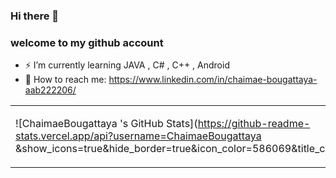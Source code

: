 ###  Hi there 👋
###  welcome to my github account
- ⚡ I’m currently learning JAVA , C# , C++ , Android
-  💬 How to reach me: https://www.linkedin.com/in/chaimae-bougattaya-aab222206/


<table width="800px">
<tr>

<td valign="top" width="40%">
  
![ChaimaeBougattaya 's GitHub Stats](https://github-readme-stats.vercel.app/api?username=ChaimaeBougattaya &show_icons=true&hide_border=true&icon_color=586069&title_color=a0a9af)

</td>

<!--
**ChaimaeBougattaya/ChaimaeBougattaya** is a ✨ _special_ ✨ repository because its `README.md` (this file) appears on your GitHub profile.

Here are some ideas to get you started:

- 🔭 I’m currently working on ...
- 🌱 I’m currently learning ...
- 👯 I’m looking to collaborate on ...
- 🤔 I’m looking for help with ...
- 💬 Ask me about ...
- 📫 How to reach me: ...
- 😄 Pronouns: ...
- ⚡ Fun fact: ...
-->
